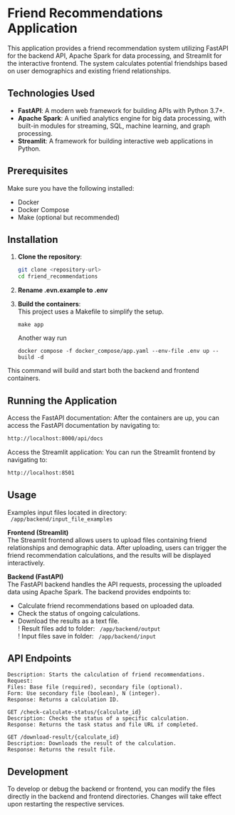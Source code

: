 # Friend Recommendations Application

This application provides a friend recommendation system utilizing FastAPI for the backend API, Apache Spark for data processing, and Streamlit for the interactive frontend. The system calculates potential friendships based on user demographics and existing friend relationships.

## Technologies Used

- **FastAPI**: A modern web framework for building APIs with Python 3.7+.
- **Apache Spark**: A unified analytics engine for big data processing, with built-in modules for streaming, SQL, machine learning, and graph processing.
- **Streamlit**: A framework for building interactive web applications in Python.

## Prerequisites

Make sure you have the following installed:

- Docker
- Docker Compose
- Make (optional but recommended)

## Installation

1. **Clone the repository**:
   ```bash
   git clone <repository-url>
   cd friend_recommendations
   ```
2. **Rename .evn.example to .env**

3. **Build the containers**:  
   This project uses a Makefile to simplify the setup.
   ```
   make app
   ```
   Another way run
   ```
   docker compose -f docker_compose/app.yaml --env-file .env up --build -d
   ```
This command will build and start both the backend and frontend containers.
## Running the Application
Access the FastAPI documentation: After the containers are up, you can access the FastAPI documentation by navigating to:

```bash
http://localhost:8000/api/docs
```
Access the Streamlit application: You can run the Streamlit frontend by navigating to:
```bash
http://localhost:8501
```
## Usage
Examples input files located in directory:  
``` /app/backend/input_file_examples```

**Frontend (Streamlit)**  
The Streamlit frontend allows users to upload files containing friend relationships and demographic data. After uploading, users can trigger the friend recommendation calculations, and the results will be displayed interactively.

**Backend (FastAPI)**  
The FastAPI backend handles the API requests, processing the uploaded data using Apache Spark. The backend provides endpoints to:

* Calculate friend recommendations based on uploaded data.
* Check the status of ongoing calculations.
* Download the results as a text file.  
! Result files add to folder: 
``` /app/backend/output```  
! Input files save in folder: 
``` /app/backend/input```

## API Endpoints
```POST /calculate/
Description: Starts the calculation of friend recommendations.
Request:
Files: Base file (required), secondary file (optional).
Form: Use secondary file (boolean), N (integer).
Response: Returns a calculation ID.
```
```
GET /check-calculate-status/{calculate_id}
Description: Checks the status of a specific calculation.
Response: Returns the task status and file URL if completed.
```
```
GET /download-result/{calculate_id}
Description: Downloads the result of the calculation.
Response: Returns the result file.
```

## Development
To develop or debug the backend or frontend, you can modify the files directly in the backend and frontend directories. 
Changes will take effect upon restarting the respective services.

